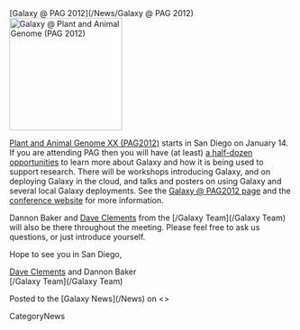 <div class='newsItemHeader'>[Galaxy @ PAG 2012](/News/Galaxy @ PAG 2012)</div>

<div class='right'><a href='/Events/PAG2012.md'><img src='/Events/PAG2012/PAG2012.png' alt='Galaxy @ Plant and Animal Genome (PAG 2012)' width="200" /></a></div>

[Plant and Animal Genome XX (PAG2012)](/Events/PAG2012) starts in San Diego on January 14.  If you are attending PAG then you will have (at least) [a half-dozen opportunities](/Events/PAG2012) to learn more about Galaxy and how it is being used to support research.  There will be workshops introducing Galaxy, and on deploying Galaxy in the cloud, and talks and posters on using Galaxy and several local Galaxy deployments.  See the [Galaxy @ PAG2012 page](/Events/PAG2012) and the [conference website](http://www.intlpag.org/) for more information.

Dannon Baker and [Dave Clements](/DaveClements) from the [/Galaxy Team](/Galaxy Team) will also be there throughout the meeting.  Please feel free to ask us questions, or just introduce yourself.

Hope to see you in San Diego,

[Dave Clements](/DaveClements) and Dannon Baker<br />
[/Galaxy Team](/Galaxy Team)

<div class='newsItemFooter'>Posted to the [Galaxy News](/News) on <<Date(2012-01-06T23:40:04Z)>></div>

CategoryNews

